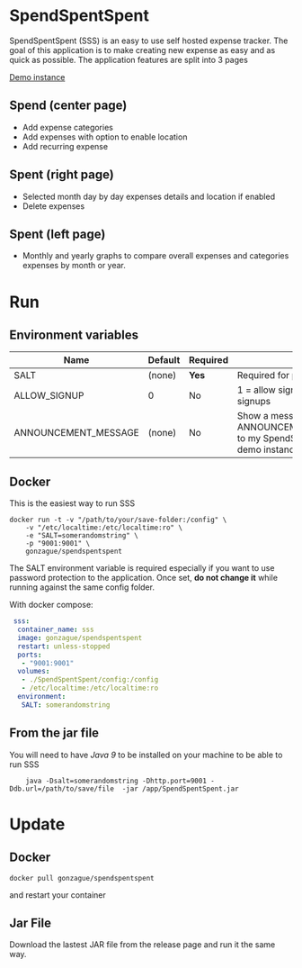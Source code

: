 # SpendSpentSpent

SpendSpentSpent (SSS) is an easy to use self hosted expense tracker. The goal of this application is to make creating new expense as easy and as quick as possible. The application features are  split into 3 pages


[Demo instance](https://sss.ftpix.com)

## Spend (center page)

- Add expense categories
- Add expenses with option to enable location
- Add recurring expense

## Spent (right page)
- Selected month day by day expenses details and location if enabled
- Delete expenses

## Spent (left page)

- Monthly and yearly graphs to compare overall expenses and categories expenses by month or year.


# Run
## Environment variables
| Name | Default | Required | Commnents |
| --- | --- | --- | --- |
|SALT| (none) | **Yes** | Required for password hashing | 
| ALLOW_SIGNUP | 0 | No | 1 = allow signups, 0 = Do not allow signups |
| ANNOUNCEMENT_MESSAGE | (none) | No | Show a message on the login screen, ex: ANNOUNCEMENT_MESSAGE="Welcome to my SpendSpentSpent instance". See demo instance to see what it looks like |

## Docker

This is the easiest way to run SSS 

```
docker run -t -v "/path/to/your/save-folder:/config" \
	-v "/etc/localtime:/etc/localtime:ro" \
	-e "SALT=somerandomstring" \
	-p "9001:9001" \
	gonzague/spendspentspent
```

The SALT environment variable is required especially if you want to use password protection to the application. Once set, **do not change it** while running against the same config folder.

With docker compose:

```yml
 sss:
  container_name: sss
  image: gonzague/spendspentspent
  restart: unless-stopped
  ports:
   - "9001:9001"
  volumes:
   - ./SpendSpentSpent/config:/config
   - /etc/localtime:/etc/localtime:ro
  environment:
   SALT: somerandomstring
```

## From the jar file

You will need to have *Java 9* to be installed on your machine to be able to run SSS

```
    java -Dsalt=somerandomstring -Dhttp.port=9001 -Ddb.url=/path/to/save/file  -jar /app/SpendSpentSpent.jar
```


# Update

## Docker
```
docker pull gonzague/spendspentspent
```

and restart your container

## Jar File

Download the lastest JAR file from the release page and run it the same way.


